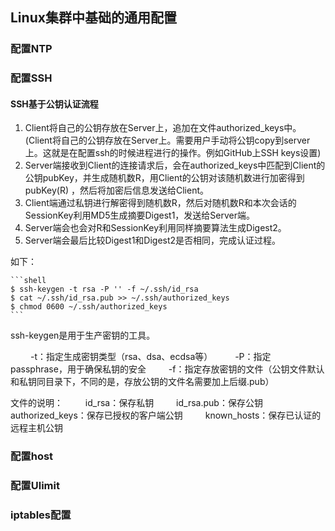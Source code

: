 ## Linux集群中基础的通用配置

### 配置NTP

### 配置SSH
#### SSH基于公钥认证流程
1. Client将自己的公钥存放在Server上，追加在文件authorized_keys中。(Client将自己的公钥存放在Server上。需要用户手动将公钥copy到server上。这就是在配置ssh的时候进程进行的操作。例如GitHub上SSH keys设置)
2. Server端接收到Client的连接请求后，会在authorized_keys中匹配到Client的公钥pubKey，并生成随机数R，用Client的公钥对该随机数进行加密得到pubKey(R)
，然后将加密后信息发送给Client。
3. Client端通过私钥进行解密得到随机数R，然后对随机数R和本次会话的SessionKey利用MD5生成摘要Digest1，发送给Server端。
4. Server端会也会对R和SessionKey利用同样摘要算法生成Digest2。
5. Server端会最后比较Digest1和Digest2是否相同，完成认证过程。

如下：

    ```shell
    $ ssh-keygen -t rsa -P '' -f ~/.ssh/id_rsa
    $ cat ~/.ssh/id_rsa.pub >> ~/.ssh/authorized_keys
    $ chmod 0600 ~/.ssh/authorized_keys
    ```
    
ssh-keygen是用于生产密钥的工具。

&nbsp;　　-t：指定生成密钥类型（rsa、dsa、ecdsa等）
&nbsp;　　-P：指定passphrase，用于确保私钥的安全
&nbsp;　　-f：指定存放密钥的文件（公钥文件默认和私钥同目录下，不同的是，存放公钥的文件名需要加上后缀.pub）

文件的说明：
&nbsp;　　id_rsa：保存私钥
&nbsp;　　id_rsa.pub：保存公钥
&nbsp;　　authorized_keys：保存已授权的客户端公钥
&nbsp;　　known_hosts：保存已认证的远程主机公钥

### 配置host

### 配置Ulimit

### iptables配置
